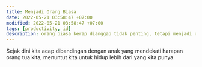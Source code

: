 ```yaml
--- 
title: Menjadi Orang Biasa 
date: 2022-05-21 03:58:47 +07:00 
modified: 2022-05-21 03:58:47 +07:00 
tags: [productivity, id] 
description: orang biasa kerap dianggap tidak penting, tetapi menjadi orang biasa tetap ada untungnya.
---  
```


Sejak dini kita acap dibandingan dengan anak yang mendekati harapan orang tua kita, menuntut kita untuk hidup lebih dari yang kita punya. 